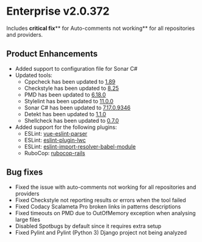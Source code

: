 # Enterprise v2.0.372

<span style="font-weight: 400;">Includes **critical fix**</span><span
style="font-weight: 400;">** for Auto-comments not working** for all
repositories and providers.</span>

## Product Enhancements

-   Added support to configuration file for Sonar C\#
-   Updated tools:
    -   Cppcheck has been updated to
        [1.89](https://sourceforge.net/p/cppcheck/news/2019/09/cppcheck-189/)
    -   Checkstyle has been updated to
        [8.25](https://checkstyle.org/releasenotes.html#Release_8.25)
    -   PMD has been updated to
        [6.18.0](https://pmd.github.io/2019/09/15/PMD-6.18.0/)
    -   Stylelint has been updated to
        [11.0.0](https://github.com/stylelint/stylelint/releases/tag/11.0.0)
    -   Sonar C\# has been updated to
        [7.17.0.9346](https://github.com/SonarSource/sonar-dotnet/releases/tag/7.17.0.9346)
    -   Detekt has been updated to
        [1.1.0](https://github.com/arturbosch/detekt/releases/tag/1.1.0)
    -   Shellcheck has been updated to
        [0.7.0](https://github.com/koalaman/shellcheck/releases/tag/v0.7.0)
-   Added support for the following plugins:
    -   <span style="font-weight: 400;">ESLint:
        [vue-eslint-parser](https://github.com/mysticatea/vue-eslint-parser)</span>
    -   <span style="font-weight: 400;">ESLint:
        [eslint-plugin-lwc](https://github.com/salesforce/eslint-plugin-lwc)</span>
    -   <span style="font-weight: 400;">ESLint:
        [eslint-import-resolver-babel-module](https://github.com/tleunen/eslint-import-resolver-babel-module)</span>
    -   <span style="font-weight: 400;">RuboCop:
        [rubocop-rails](https://github.com/rubocop-hq/rubocop-rails)</span>

## Bug fixes

-   Fixed the issue with auto-comments not working for all repositories
    and providers
-   Fixed Checkstyle not reporting results or errors when the tool
    failed
-   Fixed Codacy Scalameta Pro broken links in patterns descriptions
-   Fixed timeouts on PMD due to OutOfMemory exception when analysing
    large files
-   Disabled Spotbugs by default since it requires extra setup
-   Fixed Pylint and Pylint (Python 3) Django project not being analyzed

 
